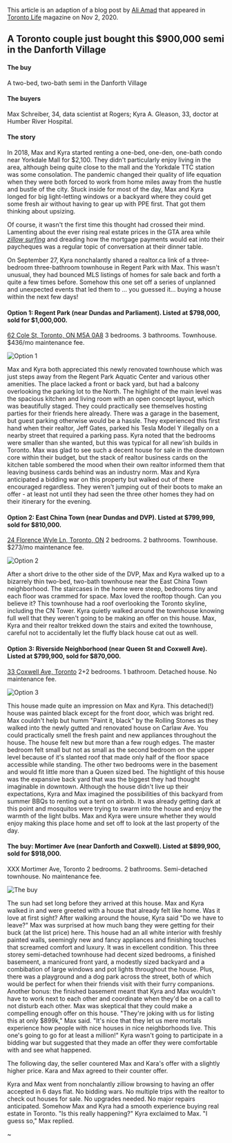 This article is an adaption of a blog post by [Ali Amad](https://torontolife.com/author/ali-amad/) that appeared in [Toronto Life](https://torontolife.com/real-estate/a-toronto-couple-just-bought-this-1-2-million-semi-in-the-upper-beaches/) magazine on Nov 2, 2020.

## A Toronto couple just bought this $900,000 semi in the Danforth Village

#### The buy
A two-bed, two-bath semi in the Danforth Village

#### The buyers
Max Schreiber, 34, data scientist at Rogers; Kyra A. Gleason, 33, doctor at Humber River Hospital.

#### The story
In 2018, Max and Kyra started renting a one-bed, one-den, one-bath condo near Yorkdale Mall for $2,100. They didn't particularly enjoy living in the area, although being quite close to the mall and the Yorkdale TTC station was some consolation. The pandemic changed their quality of life equation when they were both forced to work from home miles away from the hustle and bustle of the city. Stuck inside for most of the day, Max and Kyra longed for big light-letting windows or a backyard where they could get some fresh air without having to gear up with PPE first. That got them thinking about upsizing. 

Of course, it wasn't the first time this thought had crossed their mind. Lamenting about the ever rising real estate prices in the GTA area while [*zillow surfing*](https://marker.medium.com/zillow-surfing-has-become-a-primary-form-of-escapism-for-those-who-want-to-flee-not-just-their-857de638cf3f) and dreading how the mortgage payments would eat into their paycheques was a regular topic of conversation at their dinner table. 

On September 27, Kyra nonchalantly shared a realtor.ca link of a three-bedroom three-bathroom townhouse in Regent Park with Max. This wasn't unusual, they had bounced MLS listings of homes for sale back and forth a quite a few times before. Somehow this one set off a series of unplanned and unexpected events that led them to ... you guessed it... buying a house within the next few days!


#### Option 1: Regent Park (near Dundas and Parliament). Listed at $798,000, sold for $1,000,000.
[62 Cole St, Toronto, ON M5A 0A8](https://housesigma.com/web/en/house/56k97wqJXMxYKRjD/62-Cole-St-Toronto-M5A0A8-C4924295)
3 bedrooms. 3 bathrooms. Townhouse. $436/mo maintenance fee.

![Option 1](https://imgur.com/xiHAW6m.png)

Max and Kyra both appreciated this newly renovated townhouse which was just steps away from the Regent Park Aquatic Center and various other amenities. The place lacked a front or back yard, but had a balcony overlooking the parking lot to the North. The highlight of the main level was the spacious kitchen and living room with an open concept layout, which was beautifully staged. They could practically see themselves hosting parties for their friends here already. There was a garage in the basement, but guest parking otherwise would be a hassle. They experienced this first hand when their realtor, Jeff Gates, parked his Tesla Model Y illegally on a nearby street that required a parking pass. Kyra noted that the bedrooms were smaller than she wanted, but this was typical for all new'ish builds in Toronto. Max was glad to see such a decent house for sale in the downtown core within their budget, but the stack of realtor business cards on the kitchen table sombered the mood when their own realtor informed them that leaving business cards behind was an industry norm. Max and Kyra anticipated a bidding war on this property but walked out of there encouraged regardless. They weren't jumping out of their boots to make an offer - at least not until they had seen the three other homes they had on their itinerary for the evening.

#### Option 2: East China Town (near Dundas and DVP). Listed at $799,999, sold for $810,000.
[24 Florence Wyle Ln, Toronto, ON](https://housesigma.com/web/en/house/K8OgYBVpWe6YJmG2/24-Florence-Wyle-Lane-5-Toronto-M4M3E7-E4927479)
2 bedrooms. 2 bathrooms. Townhouse. $273/mo maintenance fee.

![Option 2](https://imgur.com/SGeHhoe.png)

After a short drive to the other side of the DVP, Max and Kyra walked up to a bizarrely thin two-bed, two-bath townhouse near the East China Town neighborhood. The staircases in the home were steep, bedrooms tiny and each floor was crammed for space. Max loved the rooftop though. Can you believe it? This townhouse had a roof overlooking the Toronto skyline, including the CN Tower. Kyra quietly walked around the townhouse knowing full well that they weren't going to be making an offer on this house. Max, Kyra and their realtor trekked down the stairs and exited the townhouse, careful not to accidentally let the fluffy black house cat out as well. 

#### Option 3: Riverside Neighborhood (near Queen St and Coxwell Ave). Listed at $799,900, sold for $870,000.
[33 Coxwell Ave, Toronto](https://housesigma.com/web/en/house/Zaw5Yo5VoDp7n961/33-Coxwell-Ave-Toronto-M4L3A9-E4926904)
2+2 bedrooms. 1 bathroom. Detached house. No maintenance fee.

![Option 3](https://imgur.com/yTM4P0V.png)

This house made quite an impression on Max and Kyra. This detached(!) house was painted black except for the front door, which was bright red. Max couldn't help but humm "Paint it, black" by the Rolling Stones as they walked into the newly gutted and renovated house on Carlaw Ave. You could practically smell the fresh paint and new appliances throughout the house. The house felt new but more than a few rough edges. The master bedroom felt small but not as small as the second bedroom on the upper level because of it's slanted roof that made only half of the floor space accessible while standing. The other two bedrooms were in the basement and would fit little more than a Queen sized bed. The hightlight of this house was the expansive back yard that was the biggest they had thought imaginable in downtown. Although the house didn't live up their expectations, Kyra and Max imagined the possibilities of this backyard from summer BBQs to renting out a tent on airbnb. It was already getting dark at this point and mosquitos were trying to swarm into the house and enjoy the warmth of the light bulbs. Max and Kyra were unsure whether they would enjoy making this place home and set off to look at the last property of the day.


#### The buy: Mortimer Ave (near Danforth and Coxwell). Listed at $899,900, sold for $918,000.
XXX Mortimer Ave, Toronto
2 bedrooms. 2 bathrooms. Semi-detached townhouse. No maintenance fee.

![The buy](https://i.imgur.com/yWG0yi4.png)

The sun had set long before they arrived at this house. Max and Kyra walked in and were greeted with a house that already felt like home. Was it love at first sight? After walking around the house, Kyra said "Do we have to leave?" Max was surprised at how much bang they were getting for their buck (at the list price) here. This house had an all white interior with freshly painted walls, seemingly new and fancy appliances and finishing touches that screamed comfort and luxury. It was in excellent condition. This three storey semi-detached townhouse had decent sized bedrooms, a finished basemeent, a manicured front yard, a modestly sized backyard and a combibation of large windows and pot lights throughout the house. Plus, there was a playground and a dog park across the street, both of which would be perfect for when their friends visit with their furry companions. Another bonus: the finished basement meant that Kyra and Max wouldn't have to work next to each other and coordinate when they'd be on a call to not disturb each other. Max was skeptical that they could make a compelling enough offer on this house. "They're joking with us for listing this at only $899k," Max said. "It's nice that they let us mere mortals experience how people with nice houses in nice neighborhoods live. This one's going to go for at least a million!" Kyra wasn't going to participate in a bidding war but suggested that they made an offer they were comfortable with and see what happened. 

The following day, the seller countered Max and Kara's offer with a slightly higher price. Kara and Max agreed to their counter offer.

Kyra and Max went from nonchalantly zilliow browsing to having an offer accepted in 6 days flat. No bidding wars. No multiple trips with the realtor to check out houses for sale. No upgrades needed. No major repairs anticipated. Somehow Max and Kyra had a smooth experience buying real estate in Toronto. "Is this really happening?" Kyra exclaimed to Max. "I guess so," Max replied.

~
